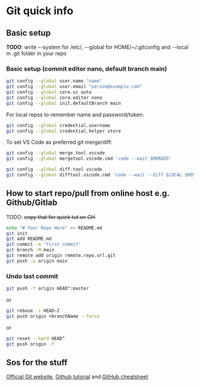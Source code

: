 # Git quick info

## Basic setup

**TODO**: write
--system for /etc/, --global for HOME/~/.gitconfig and
--local in .git folder in your repo

### Basic setup (commit editor nano, default branch main)

```bash
git config --global user.name "name"
git config --global user.email "person@example.com"
git config --global core.ui auto
git config --global core.editor nano
git config --global init.defaultBranch main
```

For local repos to remember name and password/token:

```bash
git config --global credential.username
git config --global credential.helper store
```

To set VS Code as preferred git merge/diff:

```bash
git config --global merge.tool vscode
git config --global mergetool.vscode.cmd 'code --wait $MERGED'

git config --global diff.tool vscode
git config --global difftool.vscode.cmd 'code --wait --diff $LOCAL $REMOTE'
```

## How to start repo/pull from online host e.g. Github/Gitlab

TODO: ~~copy that for quick tut on GH~~

```bash
echo "# Your Repo Here" >> README.md
git init
git add README.md
git commit -m "first commit"
git branch -M main
git remote add origin remote.repo.url.git
git push -u origin main
```

### Undo last commit

```bash
git push -f origin HEAD^:master
```

or

```bash
git rebase -i HEAD~2
git push origin +branchName --force
```

or

```bash
git reset --hard HEAD^
git push origin -f
```

## Sos for the stuff

[Official Git website](https://git-scm.com/book/en/v2/), [Github tutorial](https://docs.github.com/en/get-started/quickstart) and [GitHub cheatsheet](https://training.github.com/downloads/github-git-cheat-sheet/)
